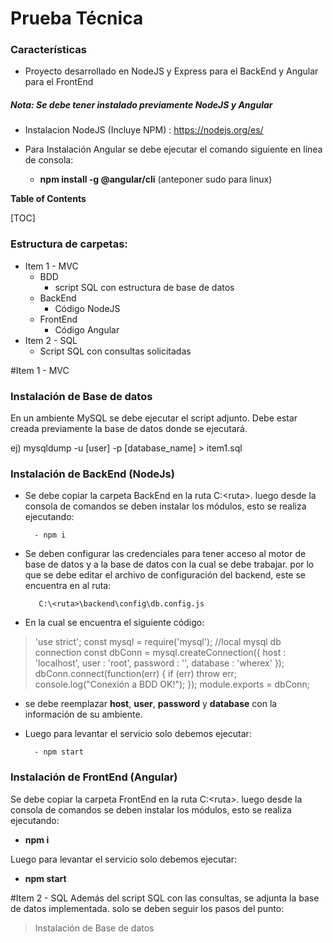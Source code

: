 # Prueba Técnica

### Características

- Proyecto desarrollado en NodeJS y Express para el BackEnd y Angular para el FrontEnd

##### Nota: Se debe tener instalado previamente NodeJS y Angular

- Instalacion NodeJS (Incluye NPM) : https://nodejs.org/es/

- Para Instalación Angular se debe ejecutar el comando siguiente en línea de consola:

	- **npm install -g @angular/cli** (anteponer sudo para linux)

**Table of Contents**

[TOC]

### Estructura de carpetas:
- Item 1 - MVC
	- BDD
		- script SQL con estructura de base de datos
	- BackEnd
		- Código NodeJS
	- FrontEnd
		- Código Angular
-  Item 2 - SQL
	- Script SQL con consultas solicitadas

#Item 1 - MVC

### Instalación de Base de datos
En un ambiente MySQL se debe ejecutar el script adjunto. Debe estar creada previamente la base de datos donde se ejecutará.

ej) mysqldump -u [user] -p [database_name] > item1.sql

### Instalación de BackEnd (NodeJs)

- Se debe copiar la carpeta BackEnd en la ruta C:\<ruta>. luego desde la consola de comandos se deben instalar los módulos, esto se realiza ejecutando: 

		- npm i

- Se deben configurar las credenciales para tener acceso al motor de base de datos y a la base de datos con la cual se debe trabajar. por lo que se debe editar el archivo de configuración del backend, este se encuentra en al ruta:

		 C:\<ruta>\backend\config\db.config.js

- En la cual se encuentra el siguiente código:

> 'use strict';
const mysql = require('mysql');
//local mysql db connection
const dbConn = mysql.createConnection({
  host     : 'localhost',
  user     : 'root',
  password : '',
  database : 'wherex'
});
dbConn.connect(function(err) {
  if (err) throw err;
  console.log("Conexión a BDD OK!");
});
module.exports = dbConn;

- se debe reemplazar **host**, **user**, **password** y **database** con la información de su ambiente.

- Luego para levantar el servicio solo debemos ejecutar:

		- npm start

### Instalación de FrontEnd (Angular)

Se debe copiar la carpeta FrontEnd en la ruta C:\<ruta>. luego desde la consola de comandos se deben instalar los módulos, esto se realiza ejecutando: 

- **npm i**

Luego para levantar el servicio solo debemos ejecutar:

- **npm start**

#Item 2 - SQL
Además del script SQL con las consultas, se adjunta la base de datos implementada. solo se deben seguir los pasos del punto:

> Instalación de Base de datos
